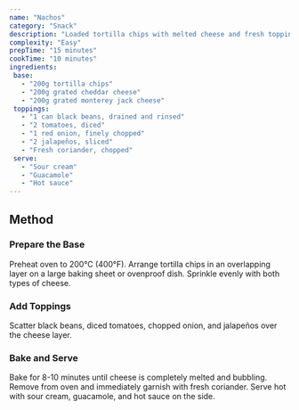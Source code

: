 ```yaml
---
name: "Nachos"
category: "Snack"
description: "Loaded tortilla chips with melted cheese and fresh toppings"
complexity: "Easy"
prepTime: "15 minutes"
cookTime: "10 minutes"
ingredients:
 base:
   - "200g tortilla chips"
   - "200g grated cheddar cheese"
   - "200g grated monterey jack cheese"
 toppings:
   - "1 can black beans, drained and rinsed"
   - "2 tomatoes, diced"
   - "1 red onion, finely chopped"
   - "2 jalapeños, sliced"
   - "Fresh coriander, chopped"
 serve:
   - "Sour cream"
   - "Guacamole"
   - "Hot sauce"
---
```


## Method

### Prepare the Base

Preheat oven to 200°C (400°F). Arrange tortilla chips in an overlapping layer on a large baking sheet or ovenproof dish. Sprinkle evenly with both types of cheese.

### Add Toppings

Scatter black beans, diced tomatoes, chopped onion, and jalapeños over the cheese layer.

### Bake and Serve

Bake for 8-10 minutes until cheese is completely melted and bubbling. Remove from oven and immediately garnish with fresh coriander. Serve hot with sour cream, guacamole, and hot sauce on the side.